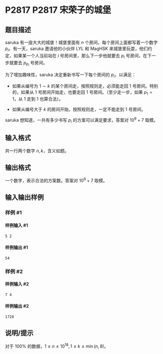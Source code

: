 # P2817 P2817 宋荣子的城堡

## 题目描述

saruka 有一座大大的城堡！城堡里面有 $n$ 个房间，每个房间上面都写着一个数字 $p_i$。有一天，saruka 邀请他的小伙伴 LYL 和 MagHSK 来城堡里玩耍，他们约定，如果某一个人当前站在 $i$ 号房间里，那么下一步他就要去 $p_i$ 号房间，在下一步就要去 $p_{p_i}$ 号房间。

为了增加趣味性，saruka 决定重新书写一下每个房间的 $p_i$，以满足：

- 如果从编号为 $1 \sim k$ 的某个房间走，按照规则走，必须能走回 $1$ 号房间。特别的，如果从 $1$ 号房间开始走，也要走回 $1$ 号房间。（至少走一步，如果 $p_1 = 1$，从 $1$ 走到 $1$ 也算合法）。

- 如果从编号大于 $k$ 的房间开始，按照规则走，一定不能走到 $1$ 号房间。

saruka 想知道，一共有多少书写 $p_i$ 的方案可以满足要求，答案对 $10 ^ 9 + 7$ 取模。

## 输入格式

共一行两个数字 $n,k$，含义如题。

## 输出格式

一个数字，表示合法的方案数。答案对 $10 ^ 9 + 7$ 取模。

## 输入输出样例

### 样例 #1

#### 样例输入 #1

```
5 2
```

#### 样例输出 #1

```
54
```

### 样例 #2

#### 样例输入 #2

```
7 4
```

#### 样例输出 #2

```
1728
```

## 说明/提示

对于 $100 \%$ 的数据，$1 \le n \le 10 ^ {18},1 \le k \le \min(n,8)$。

